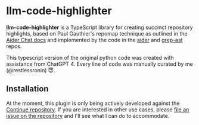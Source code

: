 # llm-code-highlighter

**llm-code-highlighter** is a TypeScript library for creating succinct repository highlights, based on Paul Gauthier's repomap technique as outlined in the [Aider Chat docs](https://aider.chat/docs/repomap.html) and implemented by the code in the [aider](https://github.com/paul-gauthier/aider) and [grep-ast](https://github.com/paul-gauthier/grep-ast) repos.

This typescript version of the original python code was created with assistance from ChatGPT 4. Every line of code was manually curated by me (@restlessronin) 😇.

## Installation

At the moment, this plugin is only being actively developed against the [Continue repository](https://github.com/continuedev/continue). If you are interested in other use cases, please [file an issue on the repository](https://github.com/restlessronin/llm-code-highlighter/issues) and I'll see what I can do to accommodate.
